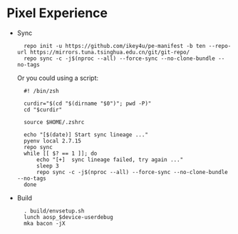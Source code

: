 # Pixel Experience

- Sync

        repo init -u https://github.com/ikey4u/pe-manifest -b ten --repo-url https://mirrors.tuna.tsinghua.edu.cn/git/git-repo/
        repo sync -c -j$(nproc --all) --force-sync --no-clone-bundle --no-tags

	Or you could using a script:

		#! /bin/zsh

		curdir="$(cd "$(dirname "$0")"; pwd -P)"
		cd "$curdir"

		source $HOME/.zshrc

		echo "[$(date)] Start sync lineage ..."
		pyenv local 2.7.15
		repo sync
		while [[ $? == 1 ]]; do
			echo "[+]  sync lineage failed, try again ..."
			sleep 3
        	repo sync -c -j$(nproc --all) --force-sync --no-clone-bundle --no-tags
		done

- Build

        . build/envsetup.sh
        lunch aosp_$device-userdebug
        mka bacon -jX
